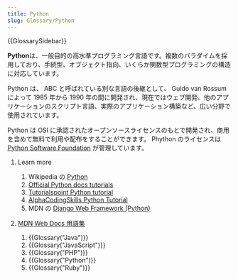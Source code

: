 ```yaml
---
title: Python
slug: Glossary/Python
---
```


{{GlossarySidebar}}

**Python**は、一般目的の高水準プログラミング言語です。複数のパラダイムを採用しており、手続型、オブジェクト指向、いくらか関数型プログラミングの構造に対応しています。

Python は、 ABC と呼ばれている別な言語の後継として、 Guido van Rossum によって 1985 年から 1990 年の間に開発され、現在ではウェブ開発、他のアプリケーションのスクリプト言語、実際のアプリケーション構築など、広い分野で使用されています。

Python は OSI に承認されたオープンソースライセンスのもとで開発され、商用を含めて無料で利用や配布をすることができます。 Phython のライセンスは [Python Software Foundation](https://www.python.org/psf) が管理しています。

1. Learn more

   1. Wikipedia の [Python](https://ja.wikipedia.org/wiki/Python)
   2. [Official Python docs tutorials](https://docs.python.org/3/tutorial/index.html)
   3. [Tutorialspoint Python tutorial](http://www.tutorialspoint.com/python/index.htm)
   4. [AlphaCodingSkills Python Tutorial](https://www.alphacodingskills.com/python/python-tutorial.php)
   5. MDN の [Django Web Framework (Python)](/ja/docs/Learn/Server-side/Django)

2. [MDN Web Docs 用語集](/ja/docs/Glossary)

   1. {{Glossary("Java")}}
   2. {{Glossary("JavaScript")}}
   3. {{Glossary("PHP")}}
   4. {{Glossary("Python")}}
   5. {{Glossary("Ruby")}}
